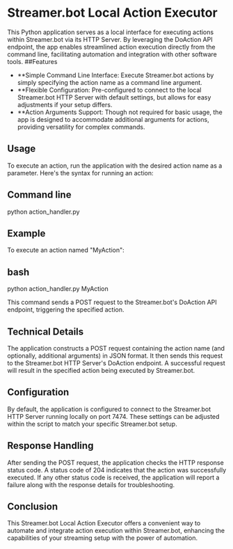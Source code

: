 # Streamer.bot Local Action Executor

This Python application serves as a local interface for executing actions within Streamer.bot via its HTTP Server. By leveraging the DoAction API endpoint, the app enables streamlined action execution directly from the command line, facilitating automation and integration with other software tools.
##Features

- **Simple Command Line Interface: Execute Streamer.bot actions by simply specifying the action name as a command line argument.
- **Flexible Configuration: Pre-configured to connect to the local Streamer.bot HTTP Server with default settings, but allows for easy adjustments if your setup differs.
- **Action Arguments Support: Though not required for basic usage, the app is designed to accommodate additional arguments for actions, providing versatility for complex commands.

## Usage

To execute an action, run the application with the desired action name as a parameter. Here's the syntax for running an action:

## Command line

python action_handler.py <ActionName>

## Example

To execute an action named "MyAction":

## bash

python action_handler.py MyAction

This command sends a POST request to the Streamer.bot's DoAction API endpoint, triggering the specified action.
## Technical Details

The application constructs a POST request containing the action name (and optionally, additional arguments) in JSON format. It then sends this request to the Streamer.bot HTTP Server's DoAction endpoint. A successful request will result in the specified action being executed by Streamer.bot.
## Configuration

By default, the application is configured to connect to the Streamer.bot HTTP Server running locally on port 7474. These settings can be adjusted within the script to match your specific Streamer.bot setup.
## Response Handling

After sending the POST request, the application checks the HTTP response status code. A status code of 204 indicates that the action was successfully executed. If any other status code is received, the application will report a failure along with the response details for troubleshooting.
## Conclusion

This Streamer.bot Local Action Executor offers a convenient way to automate and integrate action execution within Streamer.bot, enhancing the capabilities of your streaming setup with the power of automation.

